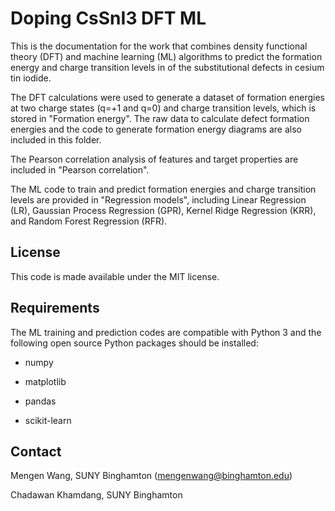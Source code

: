 # Doping CsSnI3 DFT ML
This is the documentation for the work that combines density functional theory (DFT) and machine learning (ML) algorithms to predict the formation energy and charge transition levels in of the substitutional defects in cesium tin iodide.

The DFT calculations were used to generate a dataset of formation energies at two charge states (q=+1 and q=0) and charge transition levels, which is stored in "Formation energy". The raw data to calculate defect formation energies and the code to generate formation energy diagrams are also included in this folder.

The Pearson correlation analysis of features and target properties are included in "Pearson correlation".

The ML code to train and predict formation energies and charge transition levels are provided in "Regression models", including Linear Regression (LR), Gaussian Process Regression (GPR), Kernel Ridge Regression (KRR), and Random Forest Regression (RFR).

## License
This code is made available under the MIT license.

## Requirements
The ML training and prediction codes are compatible with Python 3 and the following open source Python packages should be installed:

* numpy

* matplotlib

* pandas

* scikit-learn

## Contact
Mengen Wang, SUNY Binghamton (mengenwang@binghamton.edu)

Chadawan Khamdang, SUNY Binghamton 





